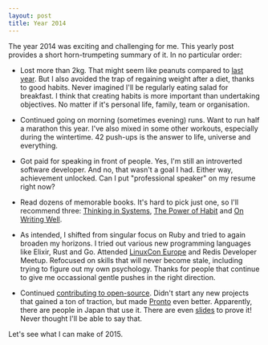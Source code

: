 ```yaml
---
layout: post
title: Year 2014
---
```


The year 2014 was exciting and challenging for me. This yearly post provides a short horn-trumpeting summary of it. In no particular order:

* Lost more than 2kg. That might seem like peanuts compared to [last year](/2014/01/01/year-2013/). But I also avoided the trap of regaining weight after a diet, thanks to good habits. Never imagined I'll be regularly eating salad for breakfast. I think that creating habits is more important than undertaking objectives. No matter if it's personal life, family, team or organisation.

* Continued going on morning (sometimes evening) runs. Want to run half a marathon this year. I've also mixed in some other workouts, especially during the wintertime. 42 push-ups is the answer to life, universe and everything.

* Got paid for speaking in front of people. Yes, I'm still an introverted software developer. And no, that wasn't a goal I had. Either way, achievement unlocked. Can I put "professional speaker" on my resume right now?

* Read dozens of memorable books. It's hard to pick just one, so I'll recommend three: [Thinking in Systems](https://www.goodreads.com/book/show/3828902-thinking-in-systems), [The Power of Habit](https://www.goodreads.com/book/show/12609433-the-power-of-habit) and [On Writing Well](https://www.goodreads.com/book/show/53343.On_Writing_Well).

* As intended, I shifted from singular focus on Ruby and tried to again broaden my horizons. I tried out various new programming languages like Elixir, Rust and Go. Attended [LinuxCon Europe](http://events.linuxfoundation.org/events/linuxcon-europe) and Redis Developer Meetup. Refocused on skills that will never become stale, including trying to figure out my own psychology. Thanks for people that continue to give me occassional gentle pushes in the right direction.

* Continued [contributing to open-source](//github.com/mmozuras). Didn't start any new projects that gained a ton of traction, but made [Pronto](//github.com/mmozuras/pronto) even better. Apparently, there are people in Japan that use it. There are even [slides](https://speakerdeck.com/willnet/continuous-static-program-analysis) to prove it! Never thought I'll be able to say that.

Let's see what I can make of 2015.
